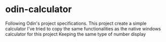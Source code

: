 # odin-calculator

Following Odin's project specifications. This project create a simple calculator
I've tried to copy the same functionalities as the native windows calculator for this project
Keeping the same type of number display 
